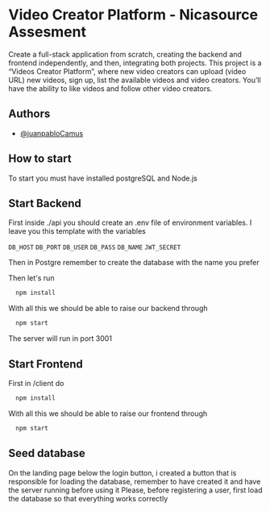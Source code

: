 
# Video Creator Platform - Nicasource Assesment

Create a full-stack application from scratch, creating the backend and frontend independently, and then, integrating both projects. This project is a “Videos Creator Platform”, where new video creators can upload (video URL) new videos, sign up, list the available videos and video creators. You’ll have the ability to like videos and follow other video creators.


## Authors

- [@juanpabloCamus](https://www.github.com/juanpabloCamus)


## How to start

To start you must have installed postgreSQL and Node.js
## Start Backend
First inside ./api you should create an .env file of environment variables.
I leave you this template with the variables

`DB_HOST`
`DB_PORT`
`DB_USER`
`DB_PASS`
`DB_NAME`
`JWT_SECRET`

Then in Postgre remember to create the database with the name you prefer

Then let's run
```bash
  npm install
```

With all this we should be able to raise our backend through
```bash
  npm start
```
The server will run in port 3001
## Start Frontend
First in /client do 
```bash
  npm install
```
With all this we should be able to raise our frontend through
```bash
  npm start
```
## Seed database
On the landing page below the login button, i created a button that is responsible for loading the database, remember to have created it and have the server running before using it
Please, before registering a user, first load the database so that everything works correctly

